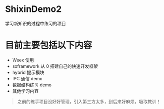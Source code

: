 # ShixinDemo2
学习新知识的过程中练习的项目

# 目前主要包括以下内容

- Weex 使用
- sxframework 从 0 搭建自己的快速开发框架
- hybrid 提示模块
- IPC 通信 demo
- 数据结构练习 demo
- 其他学习内容

> 之前的练手项目没好好管理，引入第三方太多，到后来好麻烦，吸取教训！

